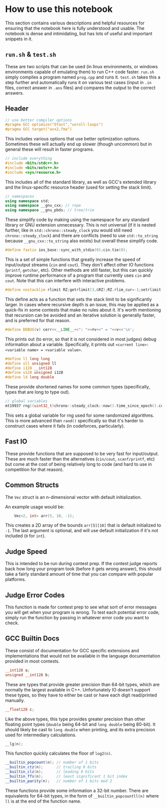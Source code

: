 # How to use this notebook

This section contains various descriptions and helpful resources for ensuring that the notebook here is fully understood and usable. The notebook is dense and intimidating, but has lots of useful and important snippets in it.

## `run.sh` & `test.sh`

These are two scripts that can be used (in linux environments, or windows environments capable of emulating them) to run C++ code faster. `run.sh` simply compiles a program named `prog.cpp` and runs it. `test.sh` takes this a step further and automatically runs it on various test cases (input in `.in` files, correct answer in `.ans` files) and compares the output to the correct answers.

## Header

```cpp
// use better compiler options
#pragma GCC optimize("Ofast","unroll-loops")
#pragma GCC target("avx2,fma")
```
This includes various options that use better optimization options. Sometimes these will actually end up slower (though uncommon) but in general these will result in faster programs.

```cpp
// include everything
#include <bits/stdc++.h>
#include <bits/extc++.h>
#include <sys/resource.h>
```
This includes all of the standard library, as well as GCC's extended library and the linux-specific resource header (used for setting the stack limit).

```cpp
// namespaces
using namespace std;
using namespace __gnu_cxx; // rope
using namespace __gnu_pbds; // tree/trie
```
These simplify code by making using the namespace for any standard library or GNU extension unnecessary. This is not universal (if it is nested further, like in `std::chrono::steady_clock` you would still need `chrono::steady_clock`) and there are conflicts (need to use `std::to_string` because `__gnu_cxx::to_string` also exists) but overall these simplify code.

```cpp
#define fastio ios_base::sync_with_stdio(0);cin.tie(0);
```
This is a set of simple functions that greatly increase the speed of input/output streams (`cin` and `cout`). They don't affect other IO functions (`printf`, `getchar`, etc). Other methods are still faster, but this can quickly improve runtime performance of a program that currently uses `cin` and `cout`. Note that this can interfere with interactive problems.

```cpp
#define nostacklim rlimit RZ;getrlimit(3,&RZ);RZ.rlim_cur=-1;setrlimit(3,&RZ);
```
This define acts as a function that sets the stack limit to be significantly larger. In cases where recursive depth is an issue, this may be applied as a quick-fix in some contests that make no rules about it. It's worth mentioning that recursion can be avoided and an iterative solution is generally faster, and is preferred for that reason.

```cpp
#define DEBUG(v) cerr<<__LINE__<<": "<<#v<<" = "<<v<<'\n';
```
This prints out (to error, so that it is not considered in most judges) debug information about a variable. Specifically, it prints out `<current line>: <variable name> = <variable value>`.


```cpp
#define ll long long
#define ull unsigned ll
#define i128 __int128
#define u128 unsigned i128
#define ld long double
```
These provide shortened names for some common types (specifically, types that are long to type out).

```cpp
// global variables
mt19937 rng((uint32_t)chrono::steady_clock::now().time_since_epoch().count());
```
This sets a global variable for rng used for some randomized algorithms. This is more advanced than `rand()` specifically so that it's harder to construct cases where it fails (in codeforces, particularly).

## Fast IO

These provide functions that are supposed to be very fast for input/output. These are much faster than the alternatives (`cin/cout`, `scanf/printf`, etc) but come at the cost of being relatively long to code (and hard to use in competition for that reason).

## Common Structs

The `Vec` struct is an n-dimensional vector with default initialization.

An example usage would be:
```cpp
	Vec<2, int> arr(5, 10, -1);
```
This creates a 2D array of the bounds `arr[5][10]` that is default initialized to `-1`. The last argument is optional, and will use default initialization if it's not included (`0` for `int`).

## Judge Speed

This is intended to be run during contest prep. If the contest judge reports back how long your program took (before it gets wrong answer), this should take a fairly standard amount of time that you can compare with popular platforms.

## Judge Error Codes

This function is made for contest prep to see what sort of error messages you will get when your program is wrong. To test each potential error code, simply run the function by passing in whatever error code you want to check.

## GCC Builtin Docs

These consist of documentation for GCC specific extensions and implementations that would not be available in the language documentation provided in most contests.

```cpp
__int128 a;
unsigned __int128 b;
```

These are types that provide greater precision than 64-bit types, which are normally the largest available in C++. Unfortunately IO doesn't support these types, so they have to either be cast or have each digit read/printed manually.

```cpp
__float128 c;
```

Like the above types, this type provides greater precision than other floating point types (`double` being 64-bit and `long double` being 80-bit). It should likely be cast to `long double` when printing, and its extra precision used for intermediary calculations.

```cpp
__lg(n);
```

This function quickly calculates the floor of `log2(n)`.

```cpp
__builtin_popcount(n); // number of 1 bits
__builtin_ctz(n);      // trailing 0 bits
__builtin_clz(n);      // leading 0 bits
__builtin_ffs(n);      // least significant 1 bit index
__builtin_parity(n);   // number of 1 bits mod 2
```

These functions provide some information a 32-bit number. There are equivalents for 64-bit types, in the form of `__builtin_popcountll(n)` where `ll` is at the end of the function name.
